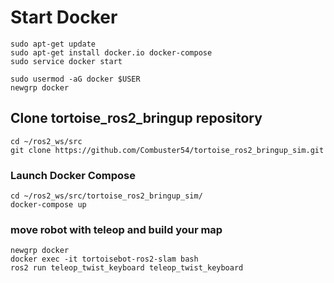 # Start Docker

```
sudo apt-get update
sudo apt-get install docker.io docker-compose
sudo service docker start
```

```
sudo usermod -aG docker $USER
newgrp docker
```

## Clone tortoise_ros2_bringup repository

```
cd ~/ros2_ws/src
git clone https://github.com/Combuster54/tortoise_ros2_bringup_sim.git
```

### Launch Docker Compose

```
cd ~/ros2_ws/src/tortoise_ros2_bringup_sim/
docker-compose up
```

### move robot with teleop and build your map

```
newgrp docker
docker exec -it tortoisebot-ros2-slam bash
ros2 run teleop_twist_keyboard teleop_twist_keyboard
```
